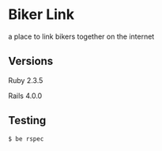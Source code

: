 # Biker Link

a place to link bikers together on the internet

## Versions

Ruby 2.3.5

Rails 4.0.0

## Testing

    $ be rspec
